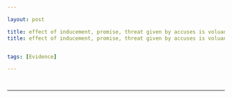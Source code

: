 ```yaml
---

layout: post

title: effect of inducement, promise, threat given by accuses is voluantary
title: effect of inducement, promise, threat given by accuses is voluantary


tags: [Evidence]

---
```


` `
 
---

  
  